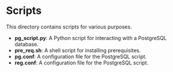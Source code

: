 # Scripts

This directory contains scripts for various purposes.

- **pg_script.py**: A Python script for interacting with a PostgreSQL database.
- **pre_req.sh**: A shell script for installing prerequisites.
- **pg.conf**: A configuration file for the PostgreSQL script.
- **reg.conf**: A configuration file for the PostgreSQL script.
